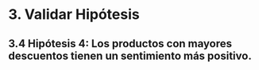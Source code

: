 # **3. Validar Hipótesis**

## 3.4 Hipótesis 4: Los productos con mayores descuentos tienen un sentimiento más positivo.
